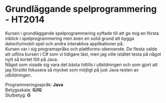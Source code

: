 # Grundläggande spelprogrammering - HT2014

Kursen i grundläggande spelprogrammering syftade till att ge mig en första inblick i spelprogrammering men även en solid grund att bygga dator/tv/mobil-spel och andra interaktiva applikationer på. <br>
Kursen var i sig programspråks och plattforms-oberoende. De flesta valde att utföra kursen i C# som vi tidigare läst, men jag ville istället testa på något nytt så kortet föll på Java. <br>
Något som visade sig vara det bästa hittills i utbildningen och som gjort att jag försökt fokusera så mycket som möjligt på just Java resten av utbildningen.


Programmeringsspråk: <b>Java</b><br>
Betygsskala: <b>G/IG</b><br>
Slutbetyg: <b>G</b>

